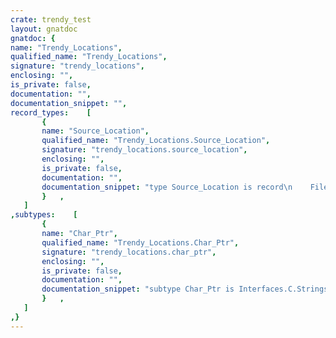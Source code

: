 ```yaml
---
crate: trendy_test
layout: gnatdoc
gnatdoc: {
name: "Trendy_Locations",
qualified_name: "Trendy_Locations",
signature: "trendy_locations",
enclosing: "",
is_private: false,
documentation: "",
documentation_snippet: "",
record_types:    [
       {
       name: "Source_Location",
       qualified_name: "Trendy_Locations.Source_Location",
       signature: "trendy_locations.source_location",
       enclosing: "",
       is_private: false,
       documentation: "",
       documentation_snippet: "type Source_Location is record\n    File : Char_Ptr;\n    Line : Natural;\nend record;",
       }   ,
   ]
,subtypes:    [
       {
       name: "Char_Ptr",
       qualified_name: "Trendy_Locations.Char_Ptr",
       signature: "trendy_locations.char_ptr",
       enclosing: "",
       is_private: false,
       documentation: "",
       documentation_snippet: "subtype Char_Ptr is Interfaces.C.Strings.chars_ptr;",
       }   ,
   ]
,}
---
```

